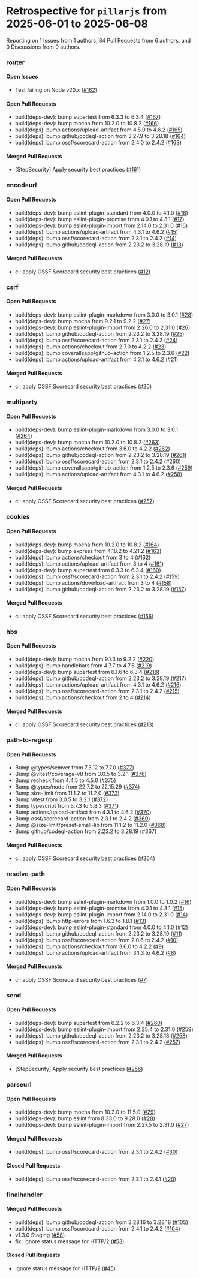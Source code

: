 # Retrospective for `pillarjs` from 2025-06-01 to 2025-06-08

Reporting on 1 Issues from 1 authors, 84 Pull Requests from 6 authors, and 0 Discussions from 0 authors.


### router

#### Open Issues

- Test failing on Node v20.x ([#162](https://github.com/pillarjs/router/issues/162))

#### Open Pull Requests

- build(deps-dev): bump supertest from 6.3.3 to 6.3.4 ([#167](https://github.com/pillarjs/router/pull/167))
- build(deps-dev): bump mocha from 10.2.0 to 10.8.2 ([#166](https://github.com/pillarjs/router/pull/166))
- build(deps): bump actions/upload-artifact from 4.5.0 to 4.6.2 ([#165](https://github.com/pillarjs/router/pull/165))
- build(deps): bump github/codeql-action from 3.27.9 to 3.28.18 ([#164](https://github.com/pillarjs/router/pull/164))
- build(deps): bump ossf/scorecard-action from 2.4.0 to 2.4.2 ([#163](https://github.com/pillarjs/router/pull/163))

#### Merged Pull Requests

- [StepSecurity] Apply security best practices ([#161](https://github.com/pillarjs/router/pull/161))

### encodeurl

#### Open Pull Requests

- build(deps-dev): bump eslint-plugin-standard from 4.0.0 to 4.1.0 ([#18](https://github.com/pillarjs/encodeurl/pull/18))
- build(deps-dev): bump eslint-plugin-promise from 4.0.1 to 4.3.1 ([#17](https://github.com/pillarjs/encodeurl/pull/17))
- build(deps-dev): bump eslint-plugin-import from 2.14.0 to 2.31.0 ([#16](https://github.com/pillarjs/encodeurl/pull/16))
- build(deps): bump actions/upload-artifact from 4.3.1 to 4.6.2 ([#15](https://github.com/pillarjs/encodeurl/pull/15))
- build(deps): bump ossf/scorecard-action from 2.3.1 to 2.4.2 ([#14](https://github.com/pillarjs/encodeurl/pull/14))
- build(deps): bump github/codeql-action from 2.23.2 to 3.28.19 ([#13](https://github.com/pillarjs/encodeurl/pull/13))

#### Merged Pull Requests

- ci: apply OSSF Scorecard security best practices ([#12](https://github.com/pillarjs/encodeurl/pull/12))

### csrf

#### Open Pull Requests

- build(deps-dev): bump eslint-plugin-markdown from 3.0.0 to 3.0.1 ([#28](https://github.com/pillarjs/csrf/pull/28))
- build(deps-dev): bump mocha from 9.2.1 to 9.2.2 ([#27](https://github.com/pillarjs/csrf/pull/27))
- build(deps-dev): bump eslint-plugin-import from 2.26.0 to 2.31.0 ([#26](https://github.com/pillarjs/csrf/pull/26))
- build(deps): bump github/codeql-action from 2.23.2 to 3.28.19 ([#25](https://github.com/pillarjs/csrf/pull/25))
- build(deps): bump ossf/scorecard-action from 2.3.1 to 2.4.2 ([#24](https://github.com/pillarjs/csrf/pull/24))
- build(deps): bump actions/checkout from 2.7.0 to 4.2.2 ([#23](https://github.com/pillarjs/csrf/pull/23))
- build(deps): bump coverallsapp/github-action from 1.2.5 to 2.3.6 ([#22](https://github.com/pillarjs/csrf/pull/22))
- build(deps): bump actions/upload-artifact from 4.3.1 to 4.6.2 ([#21](https://github.com/pillarjs/csrf/pull/21))

#### Merged Pull Requests

- ci: apply OSSF Scorecard security best practices ([#20](https://github.com/pillarjs/csrf/pull/20))

### multiparty

#### Open Pull Requests

- build(deps-dev): bump eslint-plugin-markdown from 3.0.0 to 3.0.1 ([#264](https://github.com/pillarjs/multiparty/pull/264))
- build(deps-dev): bump mocha from 10.2.0 to 10.8.2 ([#263](https://github.com/pillarjs/multiparty/pull/263))
- build(deps): bump actions/checkout from 3.6.0 to 4.2.2 ([#262](https://github.com/pillarjs/multiparty/pull/262))
- build(deps): bump github/codeql-action from 2.23.2 to 3.28.19 ([#261](https://github.com/pillarjs/multiparty/pull/261))
- build(deps): bump ossf/scorecard-action from 2.3.1 to 2.4.2 ([#260](https://github.com/pillarjs/multiparty/pull/260))
- build(deps): bump coverallsapp/github-action from 1.2.5 to 2.3.6 ([#259](https://github.com/pillarjs/multiparty/pull/259))
- build(deps): bump actions/upload-artifact from 4.3.1 to 4.6.2 ([#258](https://github.com/pillarjs/multiparty/pull/258))

#### Merged Pull Requests

- ci: apply OSSF Scorecard security best practices ([#257](https://github.com/pillarjs/multiparty/pull/257))

### cookies

#### Open Pull Requests

- build(deps-dev): bump mocha from 10.2.0 to 10.8.2 ([#164](https://github.com/pillarjs/cookies/pull/164))
- build(deps-dev): bump express from 4.18.2 to 4.21.2 ([#163](https://github.com/pillarjs/cookies/pull/163))
- build(deps): bump actions/checkout from 3 to 4 ([#162](https://github.com/pillarjs/cookies/pull/162))
- build(deps): bump actions/upload-artifact from 3 to 4 ([#161](https://github.com/pillarjs/cookies/pull/161))
- build(deps-dev): bump supertest from 6.3.3 to 6.3.4 ([#160](https://github.com/pillarjs/cookies/pull/160))
- build(deps): bump ossf/scorecard-action from 2.3.1 to 2.4.2 ([#159](https://github.com/pillarjs/cookies/pull/159))
- build(deps): bump actions/download-artifact from 3 to 4 ([#158](https://github.com/pillarjs/cookies/pull/158))
- build(deps): bump github/codeql-action from 2.23.2 to 3.28.19 ([#157](https://github.com/pillarjs/cookies/pull/157))

#### Merged Pull Requests

- ci: apply OSSF Scorecard security best practices ([#156](https://github.com/pillarjs/cookies/pull/156))

### hbs

#### Open Pull Requests

- build(deps-dev): bump mocha from 9.1.3 to 9.2.2 ([#220](https://github.com/pillarjs/hbs/pull/220))
- build(deps): bump handlebars from 4.7.7 to 4.7.8 ([#219](https://github.com/pillarjs/hbs/pull/219))
- build(deps-dev): bump supertest from 6.1.6 to 6.3.4 ([#218](https://github.com/pillarjs/hbs/pull/218))
- build(deps): bump github/codeql-action from 2.23.2 to 3.28.19 ([#217](https://github.com/pillarjs/hbs/pull/217))
- build(deps): bump actions/upload-artifact from 4.3.1 to 4.6.2 ([#216](https://github.com/pillarjs/hbs/pull/216))
- build(deps): bump ossf/scorecard-action from 2.3.1 to 2.4.2 ([#215](https://github.com/pillarjs/hbs/pull/215))
- build(deps): bump actions/checkout from 2 to 4 ([#214](https://github.com/pillarjs/hbs/pull/214))

#### Merged Pull Requests

- ci: apply OSSF Scorecard security best practices ([#213](https://github.com/pillarjs/hbs/pull/213))

### path-to-regexp

#### Open Pull Requests

- Bump @types/semver from 7.3.12 to 7.7.0 ([#377](https://github.com/pillarjs/path-to-regexp/pull/377))
- Bump @vitest/coverage-v8 from 3.0.5 to 3.2.1 ([#376](https://github.com/pillarjs/path-to-regexp/pull/376))
- Bump recheck from 4.4.5 to 4.5.0 ([#375](https://github.com/pillarjs/path-to-regexp/pull/375))
- Bump @types/node from 22.7.2 to 22.15.29 ([#374](https://github.com/pillarjs/path-to-regexp/pull/374))
- Bump size-limit from 11.1.2 to 11.2.0 ([#373](https://github.com/pillarjs/path-to-regexp/pull/373))
- Bump vitest from 3.0.5 to 3.2.1 ([#372](https://github.com/pillarjs/path-to-regexp/pull/372))
- Bump typescript from 5.7.3 to 5.8.3 ([#371](https://github.com/pillarjs/path-to-regexp/pull/371))
- Bump actions/upload-artifact from 4.3.1 to 4.6.2 ([#370](https://github.com/pillarjs/path-to-regexp/pull/370))
- Bump ossf/scorecard-action from 2.3.1 to 2.4.2 ([#369](https://github.com/pillarjs/path-to-regexp/pull/369))
- Bump @size-limit/preset-small-lib from 11.1.2 to 11.2.0 ([#368](https://github.com/pillarjs/path-to-regexp/pull/368))
- Bump github/codeql-action from 2.23.2 to 3.28.19 ([#367](https://github.com/pillarjs/path-to-regexp/pull/367))

#### Merged Pull Requests

- ci: apply OSSF Scorecard security best practices ([#364](https://github.com/pillarjs/path-to-regexp/pull/364))

### resolve-path

#### Open Pull Requests

- build(deps-dev): bump eslint-plugin-markdown from 1.0.0 to 1.0.2 ([#16](https://github.com/pillarjs/resolve-path/pull/16))
- build(deps-dev): bump eslint-plugin-promise from 4.0.1 to 4.3.1 ([#15](https://github.com/pillarjs/resolve-path/pull/15))
- build(deps-dev): bump eslint-plugin-import from 2.14.0 to 2.31.0 ([#14](https://github.com/pillarjs/resolve-path/pull/14))
- build(deps): bump http-errors from 1.6.3 to 1.8.1 ([#13](https://github.com/pillarjs/resolve-path/pull/13))
- build(deps-dev): bump eslint-plugin-standard from 4.0.0 to 4.1.0 ([#12](https://github.com/pillarjs/resolve-path/pull/12))
- build(deps): bump github/codeql-action from 2.23.2 to 3.28.19 ([#11](https://github.com/pillarjs/resolve-path/pull/11))
- build(deps): bump ossf/scorecard-action from 2.0.6 to 2.4.2 ([#10](https://github.com/pillarjs/resolve-path/pull/10))
- build(deps): bump actions/checkout from 3.6.0 to 4.2.2 ([#9](https://github.com/pillarjs/resolve-path/pull/9))
- build(deps): bump actions/upload-artifact from 3.1.3 to 4.6.2 ([#8](https://github.com/pillarjs/resolve-path/pull/8))

#### Merged Pull Requests

- ci: apply OSSF Scorecard security best practices ([#7](https://github.com/pillarjs/resolve-path/pull/7))

### send

#### Open Pull Requests

- build(deps-dev): bump supertest from 6.2.2 to 6.3.4 ([#260](https://github.com/pillarjs/send/pull/260))
- build(deps-dev): bump eslint-plugin-import from 2.25.4 to 2.31.0 ([#259](https://github.com/pillarjs/send/pull/259))
- build(deps): bump github/codeql-action from 2.23.2 to 3.28.18 ([#258](https://github.com/pillarjs/send/pull/258))
- build(deps): bump ossf/scorecard-action from 2.3.1 to 2.4.2 ([#257](https://github.com/pillarjs/send/pull/257))

#### Merged Pull Requests

- [StepSecurity] Apply security best practices ([#256](https://github.com/pillarjs/send/pull/256))

### parseurl

#### Open Pull Requests

- build(deps-dev): bump mocha from 10.2.0 to 11.5.0 ([#29](https://github.com/pillarjs/parseurl/pull/29))
- build(deps-dev): bump eslint from 8.33.0 to 9.28.0 ([#28](https://github.com/pillarjs/parseurl/pull/28))
- build(deps-dev): bump eslint-plugin-import from 2.27.5 to 2.31.0 ([#27](https://github.com/pillarjs/parseurl/pull/27))

#### Merged Pull Requests

- build(deps): bump ossf/scorecard-action from 2.3.1 to 2.4.2 ([#30](https://github.com/pillarjs/parseurl/pull/30))

#### Closed Pull Requests

- build(deps): bump ossf/scorecard-action from 2.3.1 to 2.4.1 ([#20](https://github.com/pillarjs/parseurl/pull/20))

### finalhandler

#### Merged Pull Requests

- build(deps): bump github/codeql-action from 3.28.16 to 3.28.18 ([#105](https://github.com/pillarjs/finalhandler/pull/105))
- build(deps): bump ossf/scorecard-action from 2.4.1 to 2.4.2 ([#104](https://github.com/pillarjs/finalhandler/pull/104))
- v1.3.0 Staging ([#58](https://github.com/pillarjs/finalhandler/pull/58))
- fix: ignore status message for HTTP/2 ([#53](https://github.com/pillarjs/finalhandler/pull/53))

#### Closed Pull Requests

- Ignore status message for HTTP/2 ([#45](https://github.com/pillarjs/finalhandler/pull/45))